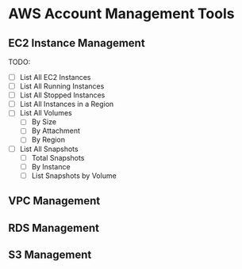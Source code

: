 # AWS Account Management Tools

## EC2 Instance Management

TODO:

- [ ] List All EC2 Instances
- [ ] List All Running Instances
- [ ] List All Stopped Instances
- [ ] List All Instances in a Region
- [ ] List All Volumes
  - [ ] By Size
  - [ ] By Attachment
  - [ ] By Region
- [ ] List All Snapshots
  - [ ] Total Snapshots
  - [ ] By Instance
  - [ ] List Snapshots by Volume

## VPC Management

## RDS Management

## S3 Management
